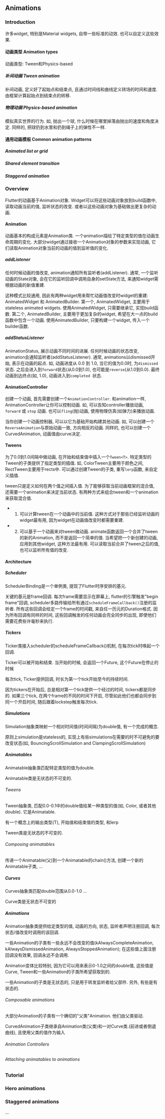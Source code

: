 ## Animations

### Introduction

许多widget, 特别是Material widgets, 自带一些标准的动效. 也可以自定义这些效果.

#### 动画类型 Animation types

动画类型: Tween和Physics-based

##### 补间动画 Tween animation

补间动画, 定义好了起始点和结束点, 且通过时间线和曲线定义转场的时间和速度. 由框架计算起始点到结束点的转移.

##### 物理动画 Physics-based animation

模拟真实世界的行为. 如, 抛出一个球, 什么时候在哪里掉落由抛出的速度和角度决定. 同样的, 把球扔到水里和扔到绳子上的弹性不一样.

#### 通用动画模板 Common animation patterns
##### Animated list or grid
##### Shared element transition
##### Staggered animation

### Overview

Flutter的动画基于Animation对象. Widget可以将这些动画对象放到build函数中, 读取动画当前的值, 监听状态的改变. 或者以这些动画对象为基础做出更复杂的动画.

#### Animation

动画基本的构成元素是Animation类. 一个animation描绘了特定类型的值在动画生命周期的变化. 大部分widget通过接收一个Animation对象的参数来实现动画, 它们读取Animation对象当前的动画的值到监听值的变化.

##### addListener

任何时候动画的值改变, animation通知所有监听者(addListener). 通常, 一个监听动画的State对象, 会在它的监听回调中调用自身的setState方法, 来通知widget需根据动画的新值重建.

这种模式比较通用, 因此有两种widget用来帮忙动画值改变时widget的重建: AnimatedWidget 和 AnimatedBuilder. 第一个, AnimatedWidget, 主要用于stateless animated widgets. 使用AnimatedWidget, 只需要继承它, 实现build函数. 第二个, AnimatedBuilder, 主要用于更加复杂的widget, 希望在大一点的build函数中包含一个动画. 使用AnimatedBuilder, 只要构建一个widget, 传入一个builder函数.

##### addStatusListener

AnimationStatus, 展示动画不同时间的进展. 任何时候动画的状态改变, animation会通知监听者(addStatusListener). 通常, animations以dismissed开始, 表示在动画的起点. 如, 动画进度从 0.0 到 1.0, 当它的值为0.0时, 为`dismissed`状态. 之后会进入到`forward`状态(从0.0到1.0), 也可能是`reverse`(从1.0到0.0). 最终动画到达终点(如, 1.0), 动画进入到`completed `状态.

#### Animation­Controller

创建一个动画, 首先需要创建一个`AnimationController`. 和animation一样, AnimationController让你可以控制动画. 如, 可以告知controller播放动画, `forward` 或 `stop` 动画. 也可以`fling`(抛)动画, 使用物理仿真(如弹力)来播放动画.

当你创建一个动画控制器, 可以以它为基础开始构建其他动画. 如, 可以创建一个`ReverseAnimation`与原始动画一致, 方向相反的动画. 同样的, 也可以创建一个CurvedAnimation, 动画值由curve决定.

#### Tweens

为了0.0到1.0间隔中做动画, 在开始和结束值中插入一个`Tween<T>`. 特定类型的Tween的子类提供了指定类型的插值. 如, ColorTween主要用于颜色之间,  RectTween主要用于rects中. 可以通过创建Tween的子类, 重写`lerp`函数, 来自定义插值.

tween只是定义如何在两个值之间插入值. 为了能够获取当前动画框架的混合值, 还需要一个animation来决定当前状态. 有两种方式来组合tween和一个animation来获取混合值.

- 1. 可以计算tween在一个动画中的当前值. 这种方式对于那些已经监听动画的widget最有用, 因为widget在动画值改变时都需要重建.
- 2. 可以基于一个动画来对tween做动画. animate函数返回一个合并了tween的新的Animation, 而不是返回一个简单的值. 当希望把一个新创建的动画, 应用到其他widget, 这种方法最有用. 可以读取当前合并了tween之后的值, 也可以监听所有值的改变.

#### Architecture

##### Scheduler

SchedulerBinding是一个单例类, 提现了Flutter时序安排的基元.

关键的基元是frame回调. 每次frame需要显示在屏幕上, flutter的引擎触发"begin frame"回调, scheduler多路传输给所有通过`scheduleFrameCallback()`注册的监听者. 所有这些回调会给定一个frame的时间戳, 来自任一历元的Duration格式. 因为所有回调有同样的时间, 这些回调触发的任何动画会完全同步的出现, 即使他们需要花费些许毫秒来执行.

##### Tickers

Ticker类接入scheduler的scheduleFrameCallback()机制, 在每次tick时唤起一个回调.

Ticker可以被开始和结束. 当开始的时候, 会返回一个Future, 这个Future在停止的时候

每次tick, Ticker提供回调, 时长为第一个tick开始至今的持续时间.

因为tickers在开始后, 总是相对第一个tick提供一个经过的时间, tickers都是同步的. 如果三个tick, 在两个frame的不同的时间下开启, 尽管如此他们也都会同步到同一个开启时间, 随后跟着lockstep触发每次tick.

##### Simulations

Simulation抽象类映射一个相对时间值(时间间隔)为double值, 有一个完成的概念.

原则上simulation是stateless的, 实现上有些simulations在需要的时不可避免的要改变状态(如, BouncingScrollSimulation and ClampingScrollSimulation)

##### Animatables

Animatable抽象类匹配特定类型的值为double.

Animatable类是无状态的不可变的.

###### Tweens

Tween抽象类, 匹配0.0-0.1中的double值给某一种类型的值(如, Color, 或者其他 double). 它是Animatable.

有一个概念上的输出类型(T), 开始值和结束值的类型, 和lerp 

Tween类是无状态的不可变的.

###### Composing animatables

传递一个Animatable<double>(父)到一个Animatable的chain()方法, 创建一个新的Animatable子类, ...

##### Curves

Curves抽象类匹配double范围从0.0-1.0 ...

Curve类是无状态不可变的

##### Animations

Animation抽象类提供给定类型的值, 动画的方向, 状态, 监听者声明注册回调, 每次状态/值改变时调用的该回调.

一些Animation的子类有一些永远不会改变的值(kAlwaysCompleteAnimation, kAlwaysDismissedAnimation, AlwaysStoppedAnimation); 在这些值上面注册回调没有效果, 回调永远不会调用.

Animation<double>变体比较特别, 因为它可以用来表示0-1.0之间的double值, 这些值是Curve, Tween和一些Animation的子类所希望获取到的.

一些Animation的子类是无状态的, 只是用于转发监听者给父部件. 另外, 有些是有状态的.

###### Composable animations

大部分Animation的子类有一个确切的"父类"Animation<double>. 他们由父类驱动. 

CurvedAnimation子类继承自Animation<double>类(父类)和一对Curve类.(前进或者倒退曲线), 且使用父类的值作为输入

###### Animation Controllers
###### Attaching animatables to animations

### Tutorial


### Hero animations
### Staggered animations

...

